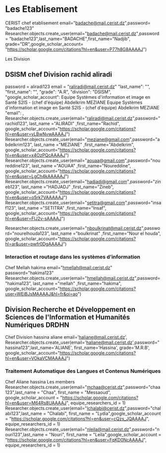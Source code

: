 # Les Etablisement

CERIST
chef etablisement email="badache@mail.cerist.dz",password= "badache123"
Researcher.objects.create_user(email="badache@mail.cerist.dz",password= "badache123",last_name="BADACHE",first_name="Nadjib", grade="DR",google_scholar_account= "https://scholar.google.com/citations?hl=en&user=P77h8G8AAAAJ")

Les Division

## DSISM chef Division rachid aliradi

password = aliradi123 email = "raliradi@mail.cerist.dz"
"last_name": "",
    "first_name": "",
    "grade": "A.R",
    "division": "DSISM",
    "google_scholar_account": 
Equipe Systèmes d'information et image en Santé S2IS - (chef d'équipe) Abdelkrim MEZIANE
Equipe Systèmes d'information et image en Santé S2IS - (chef d'équipe) Abdelkrim MEZIANE
    "email": ,
Researcher.objects.create_user(email="raliradi@mail.cerist.dz",password="rachid123", last_name ="ALIRADI" ,first_name="Rachid", google_scholar_account="https://scholar.google.com/citations?hl=en&user=vLBwNvwAAAAJ")
Researcher.objects.create_user(email="meziane@gmail.com",password="abdelkrim123", last_name ="MEZIANE" ,first_name="Abdelkrim", google_scholar_account="https://scholar.google.com/citations?hl=en&user=x4OzPQcAAAAJ")
Researcher.objects.create_user(email="aouaa@gmail.com",password="noureddine123", last_name ="AOUAA" ,first_name="Noureddine", google_scholar_account="https://scholar.google.com/citations?hl=en&user=LgCh4kAAAAAJ")
Researcher.objects.create_user(email="hadjadj@gmail.com",password="zineb123", last_name ="HADJADJ" ,first_name="Zineb", google_scholar_account="https://scholar.google.com/citations?hl=en&user=o5rk7VAAAAAJ")
Researcher.objects.create_user(email="setitra@gmail.com",password="insaf123", last_name ="SETITRA" ,first_name="Insaf", google_scholar_account="https://scholar.google.com/citations?hl=en&user=FlJ2v-sAAAAJ")

Researcher.objects.create_user(email="nboulkrinat@mail.cerist.dz",password="nourelhouda123", last_name ="boulkrinat" ,first_name="Nour el houda", google_scholar_account="https://scholar.google.com/citations?hl=ar&user=pwfr0DgAAAAJ")

### Interaction et routage dans les systèmes d’information

Chef Mellah hakima email="hmellah@mail.cerist.dz"
password="hakima123"
Researcher.objects.create_user(email="hmellah@mail.cerist.dz",password="hakima123", last_name ="mellah" ,first_name="hakima", google_scholar_account="https://scholar.google.com/citations?user=WEiBJsMAAAAJ&hl=fr&oi=ao")

## Division Recherche et Développement en Sciences de l'Information et Humanités Numériques DRDHN

Chef Division hassina aliane email='haliane@mail.cerist.dz',
Researcher.objects.create_user(email='haliane@mail.cerist.dz',password="hassina123",last_name='ALIANE', first_name='Hassina', grade='M.R.B', google_scholar_account="https://scholar.google.com/citations?hl=en&user=VOkaVCMAAAAJ")

### Traitement Automatique des Langues et Contenus Numériques
Chef Aliane hassina
Les members
Researcher.objects.create_user(email="mchaa@cerist.dz",password="chaa123",last_name = "Chaa", first_name = "Messaoud", google_scholar_account = "https://scholar.google.com/citations?hl=en&user=M64Rs8UAAAAJ", equipe_researchers_id = 1)
Researcher.objects.create_user(email="lchalabi@cerist.dz",password="chalabi123",last_name = "Chalabi", first_name = "Lydia",google_scholar_account = "https://scholar.google.com/citations?hl=en&user=cQzs_JQAAAAJ", equipe_researchers_id = 1)
Researcher.objects.create_user(email="nleila@mail.cerist.dz",password="nouri123",last_name = "Nouri", first_name = "Leila",google_scholar_account = "https://scholar.google.com/citations?hl=en&user=FqKD0NcAAAAJ", equipe_researchers_id = 1)
